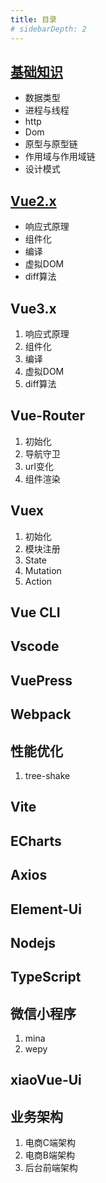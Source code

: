 ```yaml
---
title: 目录
# sidebarDepth: 2
---
```

## [基础知识](/zh/guide/basic/memory-stack)
* 数据类型
* 进程与线程
* http
* Dom
* 原型与原型链
* 作用域与作用域链
* 设计模式
## [Vue2.x](/zh/guide/vue2/define-react)
* 响应式原理
* 组件化
* 编译
* 虚拟DOM
* diff算法
## Vue3.x
1. 响应式原理
2. 组件化
3. 编译
4. 虚拟DOM
5. diff算法
## Vue-Router
1. 初始化
2. 导航守卫
3. url变化
4. 组件渲染
## Vuex
1. 初始化
2. 模块注册
3. State
4. Mutation
5. Action
## Vue CLI
## Vscode
## VuePress
## Webpack
## 性能优化
1. tree-shake
## Vite
## ECharts
## Axios
## Element-Ui
## Nodejs
## TypeScript
## 微信小程序
1. mina
2. wepy
## xiaoVue-Ui
## 业务架构
1. 电商C端架构
2. 电商B端架构
3. 后台前端架构